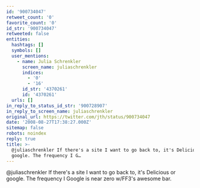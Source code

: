 ```yaml
---
id: '900734047'
retweet_count: '0'
favorite_count: '0'
id_str: '900734047'
retweeted: false
entities:
  hashtags: []
  symbols: []
  user_mentions:
    - name: Julia Schrenkler
      screen_name: juliaschrenkler
      indices:
        - '0'
        - '16'
      id_str: '4370261'
      id: '4370261'
  urls: []
in_reply_to_status_id_str: '900728907'
in_reply_to_screen_name: juliaschrenkler
original_url: https://twitter.com/jth/status/900734047
date: '2008-08-27T17:38:27.000Z'
sitemap: false
robots: noindex
reply: true
title: >-
  @juliaschrenkler If there's a site I want to go back to, it's Delicious or
  google. The frequency I G…
---
```


@juliaschrenkler If there's a site I want to go back to, it's Delicious or google. The frequency I Google is near zero w/FF3's awesome bar.